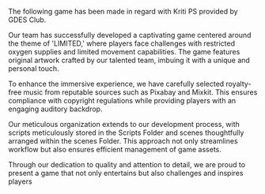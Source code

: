 The following game has been made in regard with Kriti PS provided by GDES Club.


Our team has successfully developed a captivating game centered around the theme of 'LIMITED,' where players face challenges with restricted oxygen supplies and limited movement capabilities. The game features original artwork crafted by our talented team, imbuing it with a unique and personal touch.

To enhance the immersive experience, we have carefully selected royalty-free music from reputable sources such as Pixabay and Mixkit. This ensures compliance with copyright regulations while providing players with an engaging auditory backdrop.

Our meticulous organization extends to our development process, with scripts meticulously stored in the Scripts Folder and scenes thoughtfully arranged within the scenes Folder. This approach not only streamlines workflow but also ensures efficient management of game assets.

Through our dedication to quality and attention to detail, we are proud to present a game that not only entertains but also challenges and inspires players

